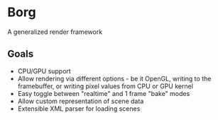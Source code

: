 # Borg

A generalized render framework

## Goals

- CPU/GPU support
- Allow rendering via different options - be it OpenGL, writing to the
  framebuffer, or writing pixel values from CPU or GPU kernel
- Easy toggle between "realtime" and 1 frame "bake" modes
- Allow custom representation of scene data
- Extensible XML parser for loading scenes
